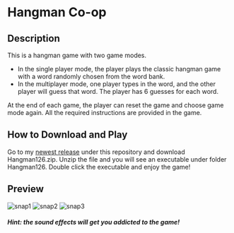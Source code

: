 # Hangman Co-op

## Description
This is a hangman game with two game modes. 
- In the single player mode, the player plays the classic hangman game with a word randomly chosen from the word bank. 
- In the multiplayer mode, one player types in the word, and the other player will guess that word. The player has 6 guesses for each word.

At the end of each game, the player can reset the game and choose game mode again. All the required instructions are provided in the game.

## How to Download and Play
Go to my [newest release](https://github.com/linknacro/Hangman126/releases/tag/v1.0) under this repository and download Hangman126.zip. Unzip the file and you will see an executable under folder Hangman126. Double click the executable and enjoy the game!

## Preview 
![snap1](https://github.com/linknacro/Hangman126/blob/master/fantastic-finale-Link-nacro/screenshots/snap1.PNG)
![snap2](https://github.com/linknacro/Hangman126/blob/master/fantastic-finale-Link-nacro/screenshots/snap2.PNG)
![snap3](https://github.com/linknacro/Hangman126/blob/master/fantastic-finale-Link-nacro/screenshots/snap3.PNG)

#### *Hint: the sound effects will get you addicted to the game!* 
